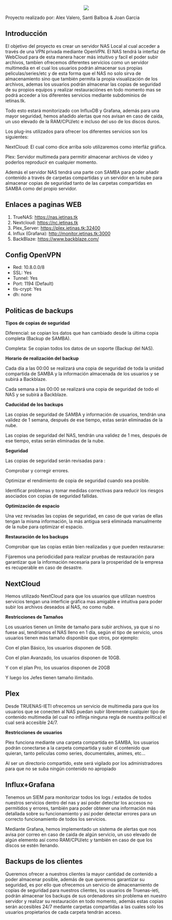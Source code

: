 <p align="center">
<img src="https://user-images.githubusercontent.com/91557892/170297046-c4932ee1-1ceb-4271-9161-93ebdc935b55.png" />
</p>
Proyecto realizado por: Alex Valero, Santi Balboa & Joan Garcia

## Introducción

El objetivo del proyecto es crear un servidor NAS Local al cual acceder a través de una VPN privada mediante OpenVPN.
El NAS tendrá la interfaz de WebCloud para de esta manera hacer más intuitivo y facil el poder subir archivos, tambíen ofrecemos diferentes servicios como un servidor multimedia en el cual los usuarios podrán almacenar sus propias peliculas/series/etc y de esta forma que el NAS no solo sirva de almacenamiento sino que también permita la propia visualización de los archivos, ademas los usuarios podrán almacenar las copias de seguridad de su propios equipos y realizar restauraciónes en todo momento mas se podrá acceder a los diferentes servicios mediante subdominios de ietinas.tk.

Todo esto estará monitorizado con InfluxDB y Grafana, además para una mayor seguridad, hemos añadido alertas que nos avisan en caso de caida, un uso elevado de la RAM/CPU/etc e incluso del uso de los discos duros.

Los plug-ins utilizados para ofrecer los diferentes servicios son los siguientes:

NextCloud: El cual como dice arriba solo utilizaremos como interfáz gráfica.

Plex: Servidor multimeda para permitir almacenar archivos de video y poderlos reproducir en cualquier momento.

Además el servidor NAS tendrá una parte con SAMBA para poder añadir contenido a través de carpetas compartidas y un servidor en la nube para almacenar copias de seguridad tanto de las carpetas compartidas en SAMBA como del propio servidor.

## Enlaces a paginas WEB

1. TrueNAS: https://nas.ietinas.tk
2. Nextcloud: https://nc.ietinas.tk
3. Plex_Server: https://plex.ietinas.tk:32400
4. Influx (Grafana): http://monitor.ietinas.tk:3000
5. BackBlaze: https://www.backblaze.com/

## Config OpenVPN

- Red: 10.8.0.0/8
- SSL: Yes
- Tunnel: Yes
- Port: 1194 (Default)
- tls-crypt: Yes
- dh: none

## Politicas de backups

**Tipos de copias de seguridad**

Diferencial: se copian los datos que han cambiado desde la última copia
completa (Backup de SAMBA).

Completa: Se copian todos los datos de un soporte (Backup del NAS).

**Horario de realización del backup**

Cada día a las 00:00 se realizará una copia de seguridad de toda la unidad compartida de SAMBA y la información almacenada de los usuarios y se subirá a Backblaze.

Cada semana a las 00:00 se realizará una copia de seguridad de todo el NAS y se subirá a Backblaze.

**Caducidad de los backups**

Las copias de seguridad de SAMBA y información de usuarios, tendrán una validez de 1 semana, después de ese tiempo, estas serán eliminadas de la nube.

Las copias de seguridad del NAS, tendrán una validez de 1 mes, después de ese tiempo, estas serán eliminadas de la nube.

**Seguridad**

Las copias de seguridad serán revisadas para :

Comprobar y corregir errores.

Optimizar el rendimiento de copia de seguridad cuando sea posible.

Identificar problemas y tomar medidas correctivas para reducir los riesgos asociados con copias de seguridad fallidas.

**Optimización de espacio**

Una vez revisadas las copias de seguridad, en caso de que varias de ellas tengan la misma información, la más antigua será eliminada manualmente de la nube para optimizar el espacio.

**Restauración de los backups**

Comprobar que las copias están bien realizadas y que pueden restaurarse: 

Fijaremos una periodicidad para realizar pruebas de restauración para garantizar que la información necesaria para la prosperidad de la empresa es recuperable en caso de desastre.


## NextCloud

Hemos utilizado NextCloud para que los usuarios que utilizan nuestros servicios tengan una interficie gráfica mas amigable e intuitiva para poder subir los archivos deseados al NAS, no como nube.

**Restricciones de Tamaños**

Los usuarios tienen un límite de tamaño para subir archivos, ya que si no fuese así, tendríamos el NAS lleno en 1 día, según el tipo de servicio, unos usuarios tienen más tamaño disponible que otros, por ejemplo:

Con el plan Básico, los usuarios disponen de 5GB.

Con el plan Avanzado, los usuarios disponen de 10GB.

Y con el plan Pro, los usuarios disponen de 20GB

Y luego los Jefes tienen tamaño ilimitado.

## Plex

Desde TRUENAS-IETI ofrecemos un servicio de multimedia para que los usuarios que se conecten al NAS puedan subir libremente cualquier tipo de contenido multimedia (el cual no inflinja ninguna regla de nuestra política) el cual será accesible 24/7.

**Restricciones de usuarios**

Plex funciona mediante una carpeta compartida en SAMBA, los usuarios podrán conectarse a la carpeta compartida y subir el contenido que quieran, tanto peliculas como series, documentales, animes, etc...

Al ser un directorio compartido, este será vigilado por los administradores para que no se suba ningún contenido no apropiado


## Influx+Grafana

Tenemos un SIEM para monitorizar todos los logs / estados de todos nuestros servicios dentro del nas y así poder detectar los accesos no permitidos y errores, también para poder obtener una información más detallada sobre su funcionamiento y así poder detectar errores para un correcto funcionamiento de todos los servicios.

Mediante Grafana, hemos implementado un sistema de alertas que nos avisa por correo en caso de caida de algún servicio, un uso elevado de algún elemento así como RAM/CPU/etc y también en caso de que los discos se estén llenando.


## Backups de los clientes

Queremos ofrecer a nuestros clientes la mayor cantidad de contenido a poder almacenar posible, además de que queremos garantizar su seguridad, es por ello que ofrecemos un servicio de almacenamiento de copias de seguridad para nuestros clientes, los usuarios de Truenas-ieti, podrán almacenar los backups de sus ordenadores sin problema en nuestro servidor y realizar su restauración en todo momento, además estas copias serán accesibles 24/7 medante carpetas compartidas a las cuales solo los usuarios propietarios de cada carpeta tendrán acceso.
